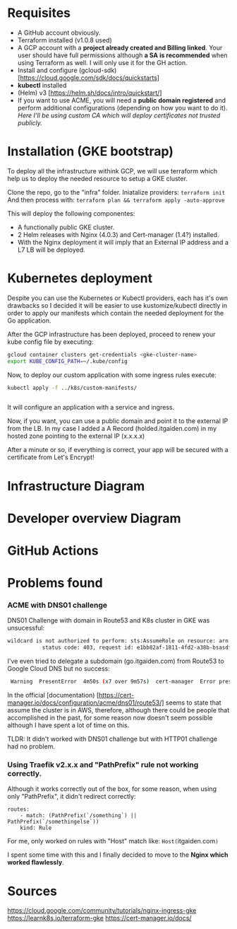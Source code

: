 # Requisites

- A GitHub account obviously.
- Terraform installed (v1.0.8 used)
- A GCP account with a **project already created and Billing linked**. 
Your user should have full permissions although **a SA is recommended** when using Terraform as well. I will only use it for the GH action.
- Install and configure (gcloud-sdk) [https://cloud.google.com/sdk/docs/quickstarts]
- **kubectl** installed
- (Helm) v3 [https://helm.sh/docs/intro/quickstart/]
- If you want to use ACME, you will need a **public domain registered** and perform additional configurations (depending on how you want to do it). *Here I'll be using custom CA which will deploy certificates not trusted publicly.*


# Installation (GKE bootstrap)

To deploy all the infrastructure withink GCP, we will use terraform which help us to deploy the needed resource to setup a
GKE cluster.

Clone the repo, go to the "infra" folder.
Iniatalize providers: `terraform init`
And then process with: `terraform plan && terraform apply -auto-approve`

This will deploy the following componentes:

- A functionally public GKE cluster.
- 2 Helm releases with Nginx (4.0.3) and Cert-manager (1.4?) installed.
- With the Nginx deployment it will imply that an External IP address and a L7 LB will be deployed.

# Kubernetes deployment

Despite you can use the Kubernetes or Kubectl providers, each has it's own drawbacks so I decided it will be easier to use
kustomize/kubectl directly in order to apply our manifests which contain the needed deployment for the Go application.

After the GCP infrastructure has been deployed, proceed to renew your kube config file by executing:
```bash
gcloud container clusters get-credentials <gke-cluster-name>
export KUBE_CONFIG_PATH=~/.kube/config
```

Now, to deploy our custom application with some ingress rules execute:

```bash
kubectl apply -f ../k8s/custom-manifests/
```

```bash

```

It will configure an application with a service and ingress.

Now, if you want, you can use a public domain and point it to the external IP from the LB.
In my case I added a A Record (holded.itgaiden.com) in my hosted zone pointing to the external IP (x.x.x.x)

After a minute or so, if everything is correct, your app will be secured with a certificate from Let's Encrypt!


# Infrastructure Diagram

# Developer overview Diagram

# GitHub Actions

# Problems found

### ACME with DNS01 challenge

DNS01 Challenge with domain in Route53 and K8s cluster in GKE was unsucessful:
``` bash
wildcard is not authorized to perform: sts:AssumeRole on resource: arn:aws:iam::xxxxxx:policy/DNS-Route53-role
           status code: 403, request id: e1bb82af-1811-4fd2-a38b-bsasdfasdf1
```

I've even tried to delegate a subdomain (go.itgaiden.com) from Route53 to Google Cloud DNS but no success:
``` bash
 Warning  PresentError  4m50s (x7 over 9m57s)  cert-manager  Error presenting challenge: When querying the SOA record for the domain '_acme-challenge.go.itgaiden.com.' using nameservers [10.8.0.10:53], rcode was expected to be 'NOERROR' or 'NXDOMAIN', but got 'SERVFAIL'
```
In the official [documentation) [https://cert-manager.io/docs/configuration/acme/dns01/route53/] seems to state that assume the cluster is in AWS, therefore, although there could be people that accomplished in the past, for some reason now doesn't seem possible although I have spent a lot of time on this.

TLDR: It didn't worked with DNS01 challenge but with HTTP01 challenge had no problem.

### Using Traefik v2.x.x and "PathPrefix" rule not working correctly.

Although it works correctly out of the box, for some reason, when using only "PathPrefix", it didn't redirect correctly:
```
routes:
    - match: (PathPrefix(`/something`) || PathPrefix(`/somethingelse`))
    kind: Rule
```
For me, only worked on rules with "Host" match like: `Host(`itgaiden.com`)`

I spent some time with this and I finally decided to move to the **Nginx which worked flawlessly**.


# Sources

https://cloud.google.com/community/tutorials/nginx-ingress-gke
https://learnk8s.io/terraform-gke
https://cert-manager.io/docs/
